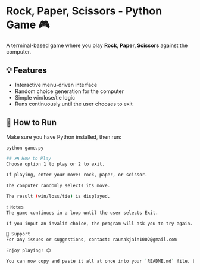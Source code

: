 # Rock, Paper, Scissors - Python Game 🎮

A terminal-based game where you play **Rock, Paper, Scissors** against the computer.

## 💡 Features
- Interactive menu-driven interface
- Random choice generation for the computer
- Simple win/lose/tie logic
- Runs continuously until the user chooses to exit

## 🚀 How to Run

Make sure you have Python installed, then run:

```bash
python game.py 

## 🎮 How to Play
Choose option 1 to play or 2 to exit.

If playing, enter your move: rock, paper, or scissor.

The computer randomly selects its move.

The result (win/loss/tie) is displayed.

❗ Notes
The game continues in a loop until the user selects Exit.

If you input an invalid choice, the program will ask you to try again.

📧 Support
For any issues or suggestions, contact: raunakjain1002@gmail.com

Enjoy playing! 😊

You can now copy and paste it all at once into your `README.md` file. Let me know if you want a version with emojis removed or simplified.
